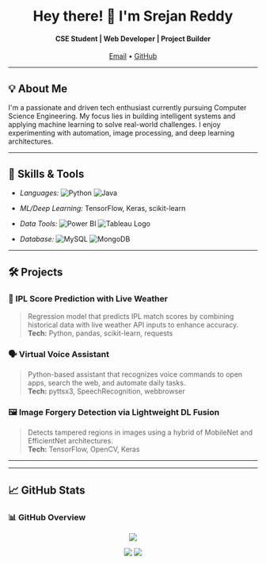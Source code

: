 <h1 align="center">Hey there! 👋 I'm Srejan Reddy</h1>
<h4 align="center">CSE Student | Web Developer | Project Builder </h4>

<p align="center">
  <a href="mailto:anthonymettu6982@gmail.com">Email</a> •
  <a href="https://github.com/SrejanReddy6982">GitHub</a>
</p>

---

## 💡 About Me

I'm a passionate and driven tech enthusiast currently pursuing Computer Science Engineering. My focus lies in building intelligent systems and applying machine learning to solve real-world challenges. I enjoy experimenting with automation, image processing, and deep learning architectures.

---

## 🧠 Skills & Tools

- *Languages:* ![Python](https://img.shields.io/badge/Python-3776AB?style=for-the-badge&logo=python&logoColor=white) ![Java](https://img.shields.io/badge/Java-007396?style=for-the-badge&logo=java&logoColor=white)
  
- *ML/Deep Learning:* TensorFlow, Keras, scikit-learn
  
- *Data Tools:* ![Power BI](https://img.shields.io/badge/PowerBI-F2C811?style=for-the-badge&logo=powerbi&logoColor=black)  ![Tableau Logo](https://img.shields.io/badge/Tableau-E97627?style=for-the-badge&logo=tableau&logoColor=white) 
  
- *Database:* ![MySQL](https://img.shields.io/badge/MySQL-00758F?style=for-the-badge&logo=mysql&logoColor=white) ![MongoDB](https://img.shields.io/badge/MongoDB-4EA94B?style=for-the-badge&logo=mongodb&logoColor=white)

  

---

## 🛠 Projects

### 🏏 IPL Score Prediction with Live Weather
> Regression model that predicts IPL match scores by combining historical data with live weather API inputs to enhance accuracy.  
> **Tech:** Python, pandas, scikit-learn, requests

### 🗣️ Virtual Voice Assistant
> Python-based assistant that recognizes voice commands to open apps, search the web, and automate daily tasks.  
> **Tech:** pyttsx3, SpeechRecognition, webbrowser

### 🖼️ Image Forgery Detection via Lightweight DL Fusion
> Detects tampered regions in images using a hybrid of MobileNet and EfficientNet architectures.  
> **Tech:** TensorFlow, OpenCV, Keras

---



---

## 📈 GitHub Stats

### 📊 GitHub Overview

<!-- GitHub General Stats -->
<p align="center">
  <img src="https://github-profile-summary-cards.vercel.app/api/cards/stats?username=SrejanReddy6982&theme=radical" />
</p>

<!-- Most Used Languages -->
<p align="center">
  <img src="https://github-profile-summary-cards.vercel.app/api/cards/repos-per-language?username=SrejanReddy6982&theme=radical" />
  <img src="https://github-profile-summary-cards.vercel.app/api/cards/most-commit-language?username=SrejanReddy6982&theme=radical" />
</p>
